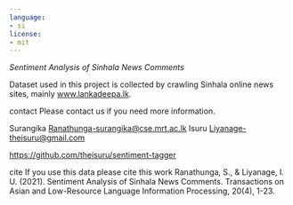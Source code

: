 ```yaml
---
language:
- si
license:
- mit
---
```


*Sentiment Analysis of Sinhala News Comments*

Dataset used in this project is collected by crawling Sinhala online news sites, mainly www.lankadeepa.lk.

contact
Please contact us if you need more information.

Surangika Ranathunga-surangika@cse.mrt.ac.lk
Isuru Liyanage-theisuru@gmail.com

https://github.com/theisuru/sentiment-tagger

cite
If you use this data please cite this work
Ranathunga, S., & Liyanage, I. U. (2021). Sentiment Analysis of Sinhala News Comments. Transactions on Asian and Low-Resource Language Information Processing, 20(4), 1-23.
